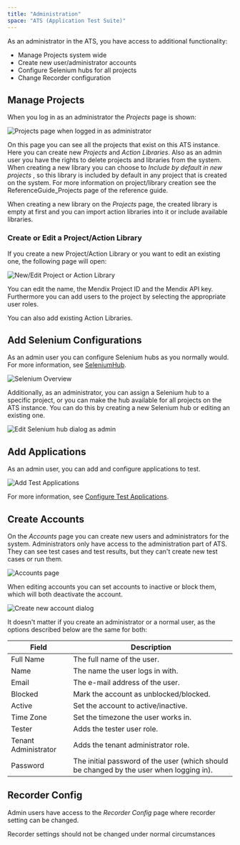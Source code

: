 ```yaml
---
title: "Administration"
space: "ATS (Application Test Suite)"
---
```


As an administrator in the ATS, you have access to additional functionality:

*   Manage Projects system wide
*   Create new user/administrator accounts
*   Configure Selenium hubs for all projects
*   Change Recorder configuration

## Manage Projects

When you log in as an administrator the _Projects_ page is shown:

![Projects page when logged in as administrator](attachments/Administration/startpage.png)

On this page you can see all the projects that exist on this ATS instance. Here you can create new _Projects_ and _Action Libraries_. Also as an admin user you have the rights to delete projects and libraries from the system. When creating a new library you can choose to _Include by default in new projects_ , so this library is included by default in any project that is created on the system. For more information on project/library creation see the ReferenceGuide_Projects page of the reference guide.

<div class="alert alert-info">

When creating a new library on the _Projects_ page, the created library is empty at first and you can import action libraries into it or include available libraries.

</div>

### Create or Edit a Project/Action Library

If you create a new Project/Action Library or you want to edit an existing one, the following page will open:

![New/Edit Project or Action Library](attachments/Administration/newEditProject.png)

You can edit the name, the Mendix Project ID and the Mendix API key. Furthermore you can add users to the project by selecting the appropriate user roles.

You can also add existing Action Libraries.

## Add Selenium Configurations

As an admin user you can configure Selenium hubs as you normally would. For more information, see [SeleniumHub](Configuration).

![Selenium Overview](attachments/Administration/selenium.png)

Additionally, as an administrator, you can assign a Selenium hub to a specific project, or you can make the hub available for all projects on the ATS instance. You can do this by creating a new Selenium hub or editing an existing one.

![Edit Selenium hub dialog as admin](attachments/20644068/21168202.png)

## Add Applications

As an admin user, you can add and configure applications to test.

![Add Test Applications](attachments/Administration/applications.png)

For more information, see [Configure Test Applications](Configuration#configure-test-applications).

## Create Accounts

On the _Accounts_ page you can create new users and administrators for the system. Administrators only have access to the administration part of ATS. They can see test cases and test results, but they can't create new test cases or run them.

![Accounts page](attachments/Administration/accounts.png)

When editing accounts you can set accounts to inactive or block them, which will both deactivate the account.

![Create new account dialog](attachments/Administration/newUser.png)

It doesn't matter if you create an administrator or a normal user, as the options described below are the same for both:

Field | Description
--- | ---
Full Name | The full name of the user.
Name | The name the user logs in with.
Email | The e-mail address of the user.
Blocked | Mark the account as unblocked/blocked.
Active | Set the account to active/inactive.
Time Zone | Set the timezone the user works in.
Tester | Adds the tester user role.
Tenant Administrator | Adds the tenant administrator role.
Password | The initial password of the user (which should be changed by the user when logging in).

## Recorder Config

Admin users have access to the _Recorder Config_ page where recorder setting can be changed.

<div class="alert alert-info">

Recorder settings should not be changed under normal circumstances

</div>
